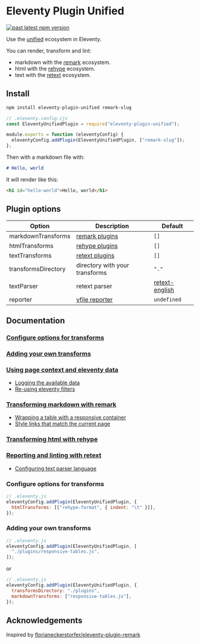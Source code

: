 # Eleventy Plugin Unified

[![past latest npm version](https://img.shields.io/npm/v/eleventy-plugin-unified.svg)](https://www.npmjs.com/package/eleventy-plugin-unified)

Use the [unified](https://unifiedjs.com/) ecosystem in Eleventy.

You can render, transform and lint:

- markdown with the [remark](https://github.com/remarkjs/remark) ecosystem.
- html with the [rehype](https://github.com/rehypejs/rehype) ecosystem.
- text with the [retext](https://github.com/retextjs/retext) ecosystem.

## Install

```bash
npm install eleventy-plugin-unified remark-slug
```

```javascript
// .eleventy.config.cjs
const EleventyUnifiedPlugin = require("eleventy-plugin-unified");

module.exports = function (eleventyConfig) {
  eleventyConfig.addPlugin(EleventyUnifiedPlugin, ["remark-slug"]);
};
```

Then with a markdown file with:

```markdown
# Hello, world
```

It will render like this:

```html
<h1 id="hello-world">Hello, world</h1>
```

## Plugin options

| Option              | Description                    | Default          |
| ------------------- | ------------------------------ | ---------------- |
| markdownTransforms  | [remark plugins]               | `[]`             |
| htmlTransforms      | [rehype plugins]               | `[]`             |
| textTransforms      | [retext plugins]               | `[]`             |
| transformsDirectory | directory with your transforms | `"."`            |
| textParser          | retext parser                  | [retext-english] |
| reporter            | [vfile reporter]               | `undefined`      |

[remark plugins]: https://unifiedjs.com/explore/keyword/remark
[rehype plugins]: https://unifiedjs.com/explore/keyword/rehype
[retext plugins]: https://unifiedjs.com/explore/keyword/retext
[retext-english]: https://www.npmjs.com/package/retext-english
[vfile reporter]: https://github.com/vfile/vfile#reporters

## Documentation

### [Configure options for transforms](#configure-options-for-transforms-1)

### [Adding your own transforms](#adding-your-own-transforms-1)

### [Using page context and eleventy data](./docs/eleventy.md)

- [Logging the available data](./docs/eleventy.md#logging-the-available-data)
- [Re-using eleventy filters](./docs/eleventy.md#re-using-eleventy-filters)

### [Transforming markdown with remark](./docs/markdown.md)

- [Wrapping a table with a responsive container](./docs/markdown.md#wrapping-a-table-with-a-responsive-container)
- [Style links that match the current page](./docs/markdown.md#style-links-that-match-the-current-page)

### [Transforming html with rehype](./docs/html.md)

### [Reporting and linting with retext](./docs/text.md)

- [Configuring text parser language](./docs/text.md#configuring-text-parser-language)

### Configure options for transforms

```javascript
// .eleventy.js
eleventyConfig.addPlugin(EleventyUnifiedPlugin, {
  htmlTransforms: [["rehype-format", { indent: "\t" }]],
});
```

### Adding your own transforms

```javascript
// .eleventy.js
eleventyConfig.addPlugin(EleventyUnifiedPlugin, [
  "./plugins/responsive-tables.js",
]);
```

or

```javascript
// .eleventy.js
eleventyConfig.addPlugin(EleventyUnifiedPlugin, {
  transformsDirectory: "./plugins",
  markdownTransforms: ["responsive-tables.js"],
});
```

## Acknowledgements

Inspired by [florianeckerstorfer/eleventy-plugin-remark](https://github.com/florianeckerstorfer/eleventy-plugin-remark)
